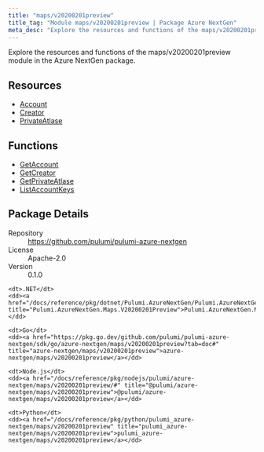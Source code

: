 ```yaml
---
title: "maps/v20200201preview"
title_tag: "Module maps/v20200201preview | Package Azure NextGen"
meta_desc: "Explore the resources and functions of the maps/v20200201preview module in the Azure NextGen package."
---
```


<!-- WARNING: this file was generated by Pulumi Docs Generator. -->
<!-- Do not edit by hand unless you're certain you know what you are doing! -->

Explore the resources and functions of the maps/v20200201preview module in the Azure NextGen package.

<h2 id="resources">Resources</h2>
<ul class="api">
    <li><a href="account" title="Account"><span class="symbol resource"></span>Account</a></li>
    <li><a href="creator" title="Creator"><span class="symbol resource"></span>Creator</a></li>
    <li><a href="privateatlase" title="PrivateAtlase"><span class="symbol resource"></span>PrivateAtlase</a></li>
</ul>

<h2 id="functions">Functions</h2>
<ul class="api">
    <li><a href="getaccount" title="GetAccount"><span class="symbol function"></span>GetAccount</a></li>
    <li><a href="getcreator" title="GetCreator"><span class="symbol function"></span>GetCreator</a></li>
    <li><a href="getprivateatlase" title="GetPrivateAtlase"><span class="symbol function"></span>GetPrivateAtlase</a></li>
    <li><a href="listaccountkeys" title="ListAccountKeys"><span class="symbol function"></span>ListAccountKeys</a></li>
</ul>

<h2 id="package-details">Package Details</h2>
<dl class="package-details">
	<dt>Repository</dt>
	<dd><a href="https://github.com/pulumi/pulumi-azure-nextgen">https://github.com/pulumi/pulumi-azure-nextgen</a></dd>
	<dt>License</dt>
	<dd>Apache-2.0</dd>
	<dt>Version</dt>
	<dd>0.1.0</dd>
</dl>



<dl class="tabular">

    <dt>.NET</dt>
    <dd><a href="/docs/reference/pkg/dotnet/Pulumi.AzureNextGen/Pulumi.AzureNextGen.Maps.V20200201Preview.html" title="Pulumi.AzureNextGen.Maps.V20200201Preview">Pulumi.AzureNextGen.Maps.V20200201Preview</a></dd>

    <dt>Go</dt>
    <dd><a href="https://pkg.go.dev/github.com/pulumi/pulumi-azure-nextgen/sdk/go/azure-nextgen/maps/v20200201preview?tab=doc#" title="azure-nextgen/maps/v20200201preview">azure-nextgen/maps/v20200201preview</a></dd>

    <dt>Node.js</dt>
    <dd><a href="/docs/reference/pkg/nodejs/pulumi/azure-nextgen/maps/v20200201preview/#" title="@pulumi/azure-nextgen/maps/v20200201preview">@pulumi/azure-nextgen/maps/v20200201preview</a></dd>

    <dt>Python</dt>
    <dd><a href="/docs/reference/pkg/python/pulumi_azure-nextgen/maps/v20200201preview" title="pulumi_azure-nextgen/maps/v20200201preview">pulumi_azure-nextgen/maps/v20200201preview</a></dd>

</dl>

